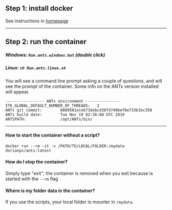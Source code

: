 ## Step 1: install docker
See instructions in [homepage](https://github.com/dorianps/docker)

----

## Step 2: run the container
##### Windows: `Run.ants.windows.bat` (double click)
##### Linux: `sh Run.ants.linux.sh`
You will see a command line prompt asking a couple of questions, and will see the prompt of the container. Some info on the ANTs version installed will appear.
```
----------------- ANTs environment ---------------
ITK_GLOBAL_DEFAULT_NUMBER_OF_THREADS:   2
ANTs git commit:        0889581eceb73debcd38fd749bef8e733b1bc358
ANTs build date:        Tue Nov 19 02:36:08 UTC 2019
ANTSPATH:               /opt/ANTs/bin/
```

----

#### How to start the container without a script?
```
docker run --rm -it -v /PATH/TO/LOCAL/FOLDER:/mydata dorianps/ants:latest
```

#### How do I stop the container?
Simply type "exit"; the container is removed when you exit because is started with the `--rm` flag 

#### Where is my folder data in the container?
If you use the scripts, your local folder is mounter in `/mydata`.
